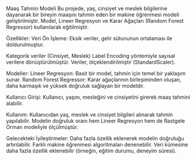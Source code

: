 Maaş Tahmin Modeli
Bu projede, yaş, cinsiyet ve meslek bilgilerine dayanarak bir bireyin maaşını tahmin eden bir makine öğrenmesi modeli geliştirilmiştir. 
Model, Lineer Regresyon ve Karar Ağaçları (Random Forest Regressor) kullanılarak eğitilmiştir.

Özellikler:
Veri Ön İşleme:
Eksik veriler, gelir sütununun ortalaması ile doldurulmuştur.

Kategorik veriler (Cinsiyet, Meslek) Label Encoding yöntemiyle sayısal verilere dönüştürülmüştür.
Veriler, ölçeklendirilmiştir (StandardScaler).

Modeller:
Lineer Regresyon: Basit bir model, tahmin için temel bir yaklaşım sunar.
Random Forest Regressor: Karar ağaçlarının birleşiminden oluşan, daha karmaşık ve yüksek doğruluk sağlayan bir modeldir.

Kullanıcı Girişi:
Kullanıcı, yaşını, mesleğini ve cinsiyetini girerek maaş tahmini alabilir.


Kullanım:
Kullanıcıdan yaş, meslek ve cinsiyet bilgileri alınarak tahmin yapılabilir. 
Modelin doğruluk oranı hem Lineer Regresyon hem de Rastgele Orman modeliyle ölçülmüştür.

Gelecekteki İyileştirmeler:
Daha fazla özellik eklenerek modelin doğruluğu artırılabilir.
Farklı makine öğrenmesi algoritmaları denenebilir.
Veri kümesine daha fazla özellik eklenebilir (örneğin, eğitim durumu, deneyim süresi).

